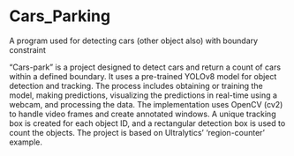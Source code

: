 # Cars_Parking
A program used for detecting cars (other object also) with boundary constraint 

“Cars-park” is a project designed to detect cars and return a count of cars within a defined boundary. It uses a pre-trained YOLOv8 model for object detection and tracking. The process includes obtaining or training the model, making predictions, visualizing the predictions in real-time using a webcam, and processing the data. The implementation uses OpenCV (cv2) to handle video frames and create annotated windows. A unique tracking box is created for each object ID, and a rectangular detection box is used to count the objects. The project is based on Ultralytics’ ‘region-counter’ example.
